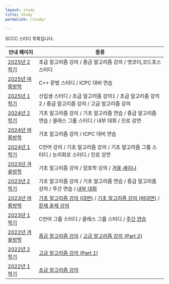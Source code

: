 ```yaml
---
layout: study
title: Study
permalink: /study/

---
```


SCCC 스터디 목록입니다.

| 안내 페이지                            | 종류                                                         |
| -------------------------------------- | ------------------------------------------------------------ |
| [2025년 2학기](/study/2025/2/) | 초급 알고리즘 강의 / 중금 알고리즘 강의 / 앳코더,코드포스 스터디 |
| [2025년 여름방학](/study/2025/summer/) | C++ 문법 스터디 / ICPC 대비 연습 |
| [2025년 1학기](/study/2025/1/) | 신입생 스터디 / 초급 알고리즘 강의1 / 초급 알고리즘 강의2 / 중급 알고리즘 강의 / 고급 알고리즘 강의 |
| [2024년 2학기](/study/2024/2/) | 기초 알고리즘 강의 / 기초 알고리즘 연습 / 중급 알고리즘 연습 / 클래스 그룹 스터디 / 내부 대회 / 진로 강연 |
| [2024년 여름방학](/study/2024/summer/) | 기초 알고리즘 강의 / ICPC 대비 연습                          |
| [2024년 1학기](/study/2024/1/)         | C언어 강의 / 기초 알고리즘 강의 / 기초 알고리즘 그룹 스터디 / 논리회로 스터디 / 진로 강연 |
| [2023년 겨울방학](/study/2023/winter/) | 기초 알고리즘 강의 / 암호학 강의 / [겨울 세미나](https://github.com/justiceHui/SSU-SCCC-Study/tree/master/2023-winter-omakase) |
| [2023년 2학기](/study/2023/2/)         | 기초 알고리즘 강의 / 기초 알고리즘 연습 / 중급 알고리즘 강의 / 주간 연습 / [내부 대회](https://github.com/justiceHui/SSU-SCCC-Study/tree/master/2023-autumn-contest) |
| [2023년 여름방학](/study/2023/summer/) | [기초 알고리즘 강의 (대면)](https://github.com/justiceHui/SSU-SCCC-Study/tree/master/2023-summer-basic) / [기초 알고리즘 강의 (비대면)](https://github.com/NoCometAHS/Algorithm_Study/tree/main/2023_Basic_Algorithm_Study) / [문제 출제 강의](https://github.com/justiceHui/SSU-SCCC-Study/tree/master/2023-summer-problem-setting) |
| [2023년 1학기](/study/2023/1/)         | C언어 그룹 스터디 / 클래스 그룹 스터디 / [주간 연습](https://github.com/justiceHui/SSU-SCCC-Study/tree/master/2023-spring-problem-solving) |
| [2022년 겨울방학](/study/2022/winter/) | [중급 알고리즘 강의](https://github.com/justiceHui/SSU-SCCC-Study/tree/master/2022-winter-intermediate) / [고급 알고리즘 강의 (Part 2)](https://github.com/justiceHui/SSU-SCCC-Study/tree/master/2022-winter-adv) |
| [2022년 2학기](/study/2022/2/)         | [고급 알고리즘 강의 (Part 1)](https://github.com/justiceHui/SSU-SCCC-Study/tree/master/2022-autumn-adv) |
| [2022년 1학기](/study/2022/1/)         | [초급 알고리즘 강의](https://github.com/justiceHui/SSU-SCCC-Study/tree/master/2022-spring-basic) |

